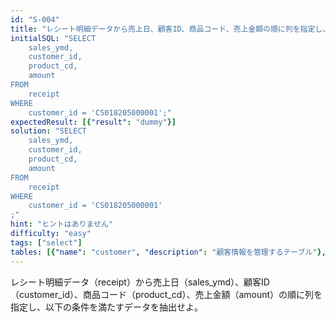 ```yaml
---
id: "S-004"
title: "レシート明細データから売上日、顧客ID、商品コード、売上金額の順に列を指定し、以下の条件を満た..."
initialSQL: "SELECT
    sales_ymd,
    customer_id,
    product_cd,
    amount
FROM
    receipt
WHERE
    customer_id = 'CS018205000001';"
expectedResult: [{"result": "dummy"}]
solution: "SELECT
    sales_ymd,
    customer_id,
    product_cd,
    amount
FROM
    receipt
WHERE
    customer_id = 'CS018205000001'
;"
hint: "ヒントはありません"
difficulty: "easy"
tags: ["select"]
tables: [{"name": "customer", "description": "顧客情報を管理するテーブル"}, {"name": "receipt", "description": "レシート明細データを管理するテーブル"}, {"name": "store", "description": "店舗情報を管理するテーブル"}, {"name": "product", "description": "商品情報を管理するテーブル"}, {"name": "category", "description": "カテゴリ情報を管理するテーブル"}]
---
```


レシート明細データ（receipt）から売上日（sales_ymd）、顧客ID（customer_id）、商品コード（product_cd）、売上金額（amount）の順に列を指定し、以下の条件を満たすデータを抽出せよ。